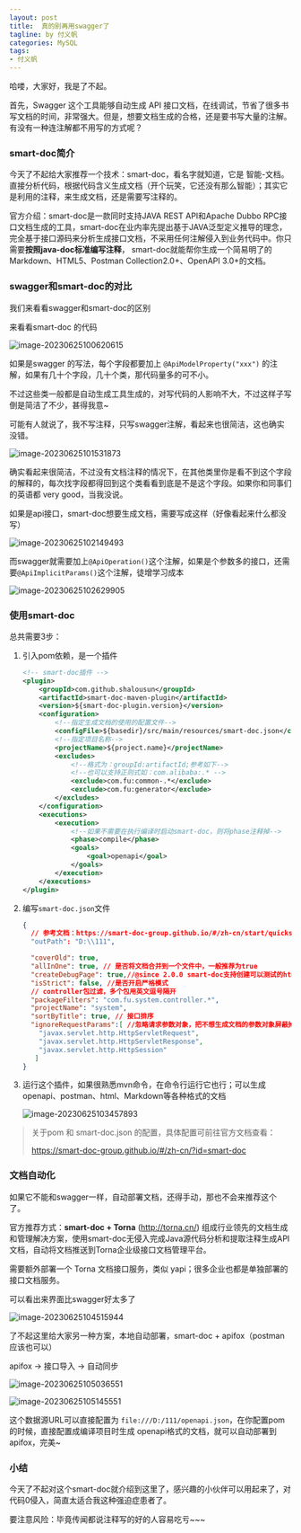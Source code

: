 ```yaml
---
layout: post
title:  真的别再用swagger了
tagline: by 付义帆
categories: MySQL
tags:
- 付义帆
---
```


哈喽，大家好，我是了不起。

首先，Swagger 这个工具能够自动生成 API 接口文档，在线调试，节省了很多书写文档的时间，非常强大。但是，想要文档生成的合格，还是要书写大量的注解。有没有一种连注解都不用写的方式呢？

<!--more-->

### smart-doc简介

今天了不起给大家推荐一个技术：smart-doc，看名字就知道，它是 智能-文档。直接分析代码，根据代码含义生成文档（开个玩笑，它还没有那么智能）；其实它是利用的注释，来生成文档，还是需要写注释的。

官方介绍：smart-doc是一款同时支持JAVA REST API和Apache Dubbo RPC接口文档生成的工具，smart-doc在业内率先提出基于JAVA泛型定义推导的理念， 完全基于接口源码来分析生成接口文档，不采用任何注解侵入到业务代码中。你只需要**按照java-doc标准编写注释**， smart-doc就能帮你生成一个简易明了的Markdown、HTML5、Postman Collection2.0+、OpenAPI 3.0+的文档。

### swagger和smart-doc的对比

我们来看看swagger和smart-doc的区别

来看看smart-doc 的代码

![image-20230625100620615](https://www.javanorth.cn/assets/images/2023/fu/image-20230625100620615.png)

如果是swagger 的写法，每个字段都要加上 `@ApiModelProperty("xxx")` 的注解，如果有几十个字段，几十个类，那代码量多的可不小。

不过这些类一般都是自动生成工具生成的，对写代码的人影响不大，不过这样子写倒是简洁了不少，甚得我意~

可能有人就说了，我不写注释，只写swagger注解，看起来也很简洁，这也确实没错。

![image-20230625101531873](https://www.javanorth.cn/assets/images/2023/fu/image-20230625101531873.png)

确实看起来很简洁，不过没有文档注释的情况下，在其他类里你是看不到这个字段的解释的，每次找字段都得回到这个类看看到底是不是这个字段。如果你和同事们的英语都 very good，当我没说。

如果是api接口，smart-doc想要生成文档，需要写成这样（好像看起来什么都没写）

![image-20230625102149493](https://www.javanorth.cn/assets/images/2023/fu/image-20230625102149493.png)

而swagger就需要加上`@ApiOperation()`这个注解，如果是个参数多的接口，还需要`@ApiImplicitParams()`这个注解，徒增学习成本

![image-20230625102629905](https://www.javanorth.cn/assets/images/2023/fu/image-20230625102629905.png)

### 使用smart-doc

总共需要3步：

1. 引入pom依赖，是一个插件

   ```xml
   <!-- smart-doc插件 -->
   <plugin>
       <groupId>com.github.shalousun</groupId>
       <artifactId>smart-doc-maven-plugin</artifactId>
       <version>${smart-doc-plugin.version}</version>
       <configuration>
           <!--指定生成文档的使用的配置文件-->
           <configFile>${basedir}/src/main/resources/smart-doc.json</configFile>
           <!--指定项目名称-->
           <projectName>${project.name}</projectName>
           <excludes>
               <!--格式为：groupId:artifactId;参考如下-->
               <!--也可以支持正则式如：com.alibaba:.* -->
               <exclude>com.fu:common-.*</exclude>
               <exclude>com.fu:generator</exclude>
           </excludes>
       </configuration>
       <executions>
           <execution>
               <!--如果不需要在执行编译时启动smart-doc，则将phase注释掉-->
               <phase>compile</phase>
               <goals>
                   <goal>openapi</goal>
               </goals>
           </execution>
       </executions>
   </plugin>
   ```

2. 编写`smart-doc.json`文件

   ```json
   {
     // 参考文档：https://smart-doc-group.github.io/#/zh-cn/start/quickstart
     "outPath": "D:\\111",
   
     "coverOld": true,
     "allInOne": true, // 是否将文档合并到一个文件中，一般推荐为true
     "createDebugPage": true,//@since 2.0.0 smart-doc支持创建可以测试的html页面，仅在AllInOne模式中起作用。
     "isStrict": false, //是否开启严格模式
     // controller包过滤，多个包用英文逗号隔开
     "packageFilters": "com.fu.system.controller.*",
     "projectName": "system",
     "sortByTitle": true, // 接口排序
     "ignoreRequestParams":[ //忽略请求参数对象，把不想生成文档的参数对象屏蔽掉，@since 1.9.2
       "javax.servlet.http.HttpServletRequest",
       "javax.servlet.http.HttpServletResponse",
       "javax.servlet.http.HttpSession"
      ]
   }
   ```

3. 运行这个插件，如果很熟悉mvn命令，在命令行运行它也行；可以生成openapi、postman、html、Markdown等各种格式的文档

   ![image-20230625103457893](https://www.javanorth.cn/assets/images/2023/fu/image-20230625103457893.png)

> 关于pom 和 smart-doc.json 的配置，具体配置可前往官方文档查看：
>
> https://smart-doc-group.github.io/#/zh-cn/?id=smart-doc

### 文档自动化

如果它不能和swagger一样，自动部署文档，还得手动，那也不会来推荐这个了。

官方推荐方式：**smart-doc + Torna**  (http://torna.cn/) 组成行业领先的文档生成和管理解决方案，使用smart-doc无侵入完成Java源代码分析和提取注释生成API文档，自动将文档推送到Torna企业级接口文档管理平台。

需要额外部署一个 Torna 文档接口服务，类似 yapi；很多企业也都是单独部署的接口文档服务。

可以看出来界面比swagger好太多了

![image-20230625104515944](https://www.javanorth.cn/assets/images/2023/fu/image-20230625104515944.png)

了不起这里给大家另一种方案，本地自动部署，smart-doc + apifox（postman应该也可以）

apifox -> 接口导入 -> 自动同步

![image-20230625105036551](https://www.javanorth.cn/assets/images/2023/fu/image-20230625105036551.png)

![image-20230625105145551](https://www.javanorth.cn/assets/images/2023/fu/image-20230625105145551.png)

这个数据源URL可以直接配置为 `file:///D:/111/openapi.json`，在你配置pom的时候，直接配置成编译项目时生成 openapi格式的文档，就可以自动部署到apifox，完美~

### 小结

今天了不起对这个smart-doc就介绍到这里了，感兴趣的小伙伴可以用起来了，对代码0侵入，简直太适合我这种强迫症患者了。

要注意风险：毕竟传闻都说注释写的好的人容易吃亏~~~
